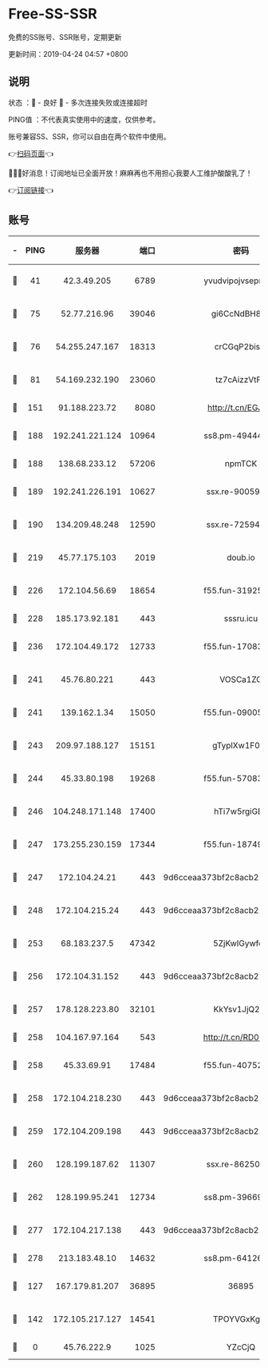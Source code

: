 # Free-SS-SSR

免费的SS账号、SSR账号，定期更新

更新时间：2019-04-24 04:57 +0800

## 说明

状态     ：🙂 - 良好 🙁 - 多次连接失败或连接超时

PING值   ：不代表真实使用中的速度，仅供参考。

账号兼容SS、SSR，你可以自由在两个软件中使用。

👉[扫码页面](https://liesauer.github.io/Free-SS-SSR/)👈

🎉🎉🎉好消息！订阅地址已全面开放！麻麻再也不用担心我要人工维护酸酸乳了！

👉[订阅链接](https://www.liesauer.net/yogurt/subscribe?ACCESS_TOKEN=DAYxR3mMaZAsaqUb)👈

## 账号

|-|PING|服务器|端口|密码|加密方式|区域|
|:----:|:----:|:-----:|-----:|:----:|:----:|:----:|
|🙂|41|42.3.49.205|6789|yvudvipojvseprugib|aes-256-cfb|HK|
|🙂|75|52.77.216.96|39046|gi6CcNdBH8kZ|aes-256-cfb|SG|
|🙂|76|54.255.247.167|18313|crCGqP2bisRI|aes-256-cfb|SG|
|🙂|81|54.169.232.190|23060|tz7cAizzVtFS|aes-256-cfb|SG|
|🙂|151|91.188.223.72|8080|http://t.cn/EGJIyrl|rc4-md5|RU|
|🙂|188|192.241.221.124|10964|ss8.pm-49444902|aes-256-cfb|US|
|🙂|188|138.68.233.12|57206|npmTCK|rc4-md5|US|
|🙂|189|192.241.226.191|10627|ssx.re-90059396|aes-256-cfb|US|
|🙂|190|134.209.48.248|12590|ssx.re-72594146|aes-256-cfb|US|
|🙂|219|45.77.175.103|2019|doub.io|aes-128-ctr|SG|
|🙂|226|172.104.56.69|18654|f55.fun-31925576|aes-256-cfb|SG|
|🙂|228|185.173.92.181|443|sssru.icu|rc4-md5|RU|
|🙂|236|172.104.49.172|12733|f55.fun-17083510|aes-256-cfb|SG|
|🙂|241|45.76.80.221|443|VOSCa1ZG|aes-256-cfb|DE|
|🙂|241|139.162.1.34|15050|f55.fun-09005497|aes-256-cfb|SG|
|🙂|243|209.97.188.127|15151|gTyplXw1F0vR|aes-256-cfb|GB|
|🙂|244|45.33.80.198|19268|f55.fun-57083371|aes-256-cfb|US|
|🙂|246|104.248.171.148|17400|hTi7w5rgiGBb|aes-256-cfb|GB|
|🙂|247|173.255.230.159|17344|f55.fun-18749119|aes-256-cfb|US|
|🙂|247|172.104.24.21|443|9d6cceaa373bf2c8acb22e60b6a58be6|aes-256-cfb|US|
|🙂|248|172.104.215.24|443|9d6cceaa373bf2c8acb22e60b6a58be6|aes-256-cfb|US|
|🙂|253|68.183.237.5|47342|5ZjKwIGywfq9|aes-256-cfb|SG|
|🙂|256|172.104.31.152|443|9d6cceaa373bf2c8acb22e60b6a58be6|aes-256-cfb|US|
|🙂|257|178.128.223.80|32101|KkYsv1JjQ2tH|aes-256-cfb|SG|
|🙂|258|104.167.97.164|543|http://t.cn/RD0D7sx|rc4-md5|CA|
|🙂|258|45.33.69.91|17484|f55.fun-40752674|aes-256-cfb|US|
|🙂|258|172.104.218.230|443|9d6cceaa373bf2c8acb22e60b6a58be6|aes-256-cfb|US|
|🙂|259|172.104.209.198|443|9d6cceaa373bf2c8acb22e60b6a58be6|aes-256-cfb|US|
|🙂|260|128.199.187.62|11307|ssx.re-86250492|aes-256-cfb|SG|
|🙂|262|128.199.95.241|12734|ss8.pm-39669499|aes-256-cfb|SG|
|🙂|277|172.104.217.138|443|9d6cceaa373bf2c8acb22e60b6a58be6|aes-256-cfb|US|
|🙂|278|213.183.48.10|14632|ss8.pm-64126752|rc4-md5|RU|
|🙂|127|167.179.81.207|36895|36895|aes-256-cfb|JP|
|🙂|142|172.105.217.127|14541|TPOYVGxKglpi|aes-256-cfb|JP|
|🙁|0|45.76.222.9|1025|YZcCjQ|rc4-md5|JP|
